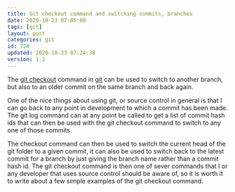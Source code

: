 ```yaml
---
title: Git checkout command and switching commits, branches
date: 2020-10-23 07:05:00
tags: [git]
layout: post
categories: git
id: 728
updated: 2020-10-23 07:24:38
version: 1.2
---
```


The [git checkout](https://git-scm.com/docs/git-checkout) command in [git](https://git-scm.com/) can be used to switch to another branch, but also to an older commit on the same branch and back again.

One of the nice things about using git, or source control in general is that I can go back to any point in development to which a commit has been made. The git log command can at any point be called to get a list of commit hash ids that can then be used with the git checkout command to switch to any one of those commits.

The checkout command can then be used to switch the current head of the git folder to a given commit, it can also be used to switch back to the latest commit for a branch by just giving the branch name rather than a commit hash id. The git checkout command is then one of sever commands that I or any developer that uses source control should be aware of, so it is worth it to write about a few simple examples of the git checkout command.

<!-- more -->

